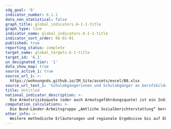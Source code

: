 ```yaml
---
sdg_goal: '6'
indicator_number: 6.1.1
data_non_statistical: false
graph_title: global_indicators.6-1-1-title
graph_type: line
indicator_name: global_indicators.6-1-1-title
indicator_sort_order: 06-01-01
published: true
reporting_status: complete
target_name: global_targets.6-1-title
target_id: '6.1'
un_designated_tier: '1'
data_show_map: true
source_active_1: true
source_url_1: >-
  https://wohnungnds.github.io/IM_Site/assets/excel/B8.xlsx
source_url_text_1: 'Schulabgängerinnen und Schulabgänger an berufsbildenden Schulen nach Schulart und Schulabschluss'
title: Untitled
national_indicator_description: >-
  Die Armutsrisikoquote (oder auch Armutsgefährdungsquote) ist ein Indikator zur Messung relativer Einkommensarmut und wird definiert als der Prozentanteil der Personen, deren Äquivalenzeinkommen weniger als 60 Prozent des Durchschnitts der Äquivalenzeinkommen der Bevölkerung (in Privathaushalten am Ort der Hauptwohnung) beträgt. Das Äquivalenzeinkommen, ein auf der Basis des Haushaltsnettoeinkommens berechnetes bedarfsgewichtetes Pro-Kopf-Einkommen je Haushaltsmitglied, wird auf Basis der neuen OECD-Skala berechnet. Für die Bevölkerungsgruppen der Deutschen und Nichtdeutschen sowie der Menschen mit und ohne Migrationshintergrund (vgl. Indikator A 10) wird das Risiko materieller Armut abgebildet. Tendenzen zur Exklusion und mangelnder Teilhabechancen gesellschaftlicher Gruppen entwickeln sich insbesondere vor dem Hintergrund der Einkommensarmut. Ausgeklammert bleiben jedoch weitere Ressourcen wie Bildung und soziale Bindungen.
computation_calculations: >-
  Die Bund-Länder-Arbeitsgruppe „Amtliche Sozialberichterstattung“ berechnet unterschiedliche Armutsgefährdungsquoten, gemessen am Bundesmedian und am Landesmedian. Hier wird der Landesmedian verwendet (Regionalkonzept). Grundlage der Berechnungen sind die jeweiligen regionalen Armutsgefährdungsschwellen. Diese werden anhand des mittleren Einkommens (Median) des jeweiligen Bundeslandes beziehungsweise der jeweiligen Region errechnet. Dadurch wird den Unterschieden im Einkommens- und Preisniveau zwischen den Bundesländern bzw. Regionen Rechnung getragen. Die niedersächsische Armutsgefährdung orientiert sich also an den entsprechenden Einkünften in Niedersachsen. Vergleichbare Daten liegen ab dem Jahr 2005 vor und können gegliedert nach soziodemographischen Merkmalen wie Alter, Geschlecht und Qualifikation dargestellt werden. Datenquelle ist der Mikrozensus. Aufgrund der Stichprobengröße können verlässliche Indikatoren für alle Bundesländer berechnet werden.
other_info: >-
  Weitere methodische Erläuterungen und regionale Ergebnisse bis auf Ebene der Raumordnungsregionen/Anpassungsschichten und der Großstädte stehen auf http://www.statistikportal.de/de/sbe zur Verfügung.
---
```

